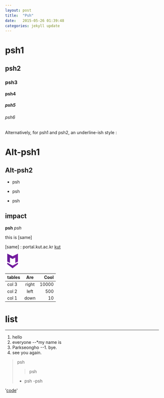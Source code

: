 ```yaml
---
layout: post
title:  "Psh"
date:   2015-05-26 01:39:48
categories: jekyll update
---
```

# psh1
## psh2
### psh3
#### psh4
##### psh5
###### psh6

Alternatively, for psh1 and psh2, an underline-ish style :

Alt-psh1
======

Alt-psh2
------

* psh
+ psh
- psh

##  impact

**psh**
*psh*

this is [same]

[same] : portal.kut.ac.kr
[kut](http://portal.kut.ac.kr)

![alt text](https://github.com/adam-p/markdown-here/raw/master/src/common/images/icon48.png "Logo Title text 1")

|tables |Are  |Cool |
|-------|:---:|----:|
|col 3  |right|10000|
|col 2  |left |  500|
|col 1  |down |   10|

# list
------------------------------------------
1. hello
2. everyone
--*my name is
1. Parkseongho
--1. bye.
4. see you again.

>psh
>>psh
>* psh
>-psh

'[code](portal.kut.ac.kr)'
